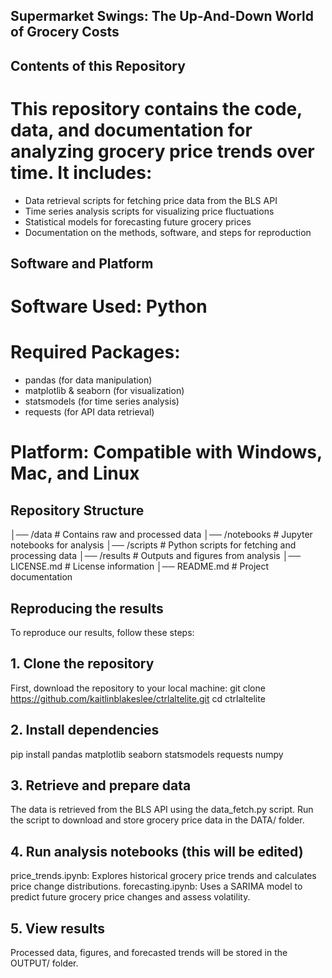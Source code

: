 ## Supermarket Swings: The Up-And-Down World of Grocery Costs

## Contents of this Repository
# This repository contains the code, data, and documentation for analyzing grocery price trends over time. It includes: 
- Data retrieval scripts for fetching price data from the BLS API
- Time series analysis scripts for visualizing price fluctuations
- Statistical models for forecasting future grocery prices
- Documentation on the methods, software, and steps for reproduction

## Software and Platform
# Software Used: Python
# Required Packages: 
- pandas (for data manipulation)
- matplotlib & seaborn (for visualization)
- statsmodels (for time series analysis)
- requests (for API data retrieval)
# Platform: Compatible with Windows, Mac, and Linux

## Repository Structure
│── /data               # Contains raw and processed data
│── /notebooks          # Jupyter notebooks for analysis
│── /scripts            # Python scripts for fetching and processing data
│── /results            # Outputs and figures from analysis
│── LICENSE.md          # License information
│── README.md           # Project documentation

## Reproducing the results
To reproduce our results, follow these steps:
## 1. Clone the repository
First, download the repository to your local machine:
git clone https://github.com/kaitlinblakeslee/ctrlaltelite.git
cd ctrlaltelite
## 2. Install dependencies
pip install pandas matplotlib seaborn statsmodels requests numpy
## 3. Retrieve and prepare data
The data is retrieved from the BLS API using the data_fetch.py script.
Run the script to download and store grocery price data in the DATA/ folder.
## 4. Run analysis notebooks (this will be edited)
price_trends.ipynb: Explores historical grocery price trends and calculates price change distributions.
forecasting.ipynb: Uses a SARIMA model to predict future grocery price changes and assess volatility.
## 5. View results
Processed data, figures, and forecasted trends will be stored in the OUTPUT/ folder.
